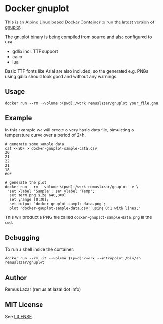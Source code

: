 # Docker gnuplot

This is an Alpine Linux based Docker Container to run the latest version of
[gnuplot](http://www.gnuplot.info).

The gnuplot binary is being compiled from source and also configured to use

* gdlib incl. TTF support
* cairo
* lua

Basic TTF fonts like Arial are also included, so the generated e.g. PNGs using
gdlib should look good and without any warnings.

## Usage

```
docker run --rm --volume $(pwd):/work remuslazar/gnuplot your_file.gnu
```

## Example

In this example we will create a very basic data file, simulating a temperature
curve over a period of 24h.

```
# generate some sample data
cat <<EOF > docker-gnuplot-sample-data.csv
20
21
22
21
18
EOF

# generate the plot
docker run --rm --volume $(pwd):/work remuslazar/gnuplot -e \
 "set xlabel 'Sample'; set ylabel 'Temp';
  set term png size 640,300;
  set yrange [0:30];
  set output 'docker-gnuplot-sample-data.png';
  plot 'docker-gnuplot-sample-data.csv' using 0:1 with lines;"
```

This will product a PNG file called `docker-gnuplot-sample-data.png` in the
`cwd`.

## Debugging

To run a shell inside the container:

```
docker run --rm -it --volume $(pwd):/work --entrypoint /bin/sh remuslazar/gnuplot
```

## Author

Remus Lazar (remus at lazar dot info)

## MIT License

See [LICENSE](LICENSE).
